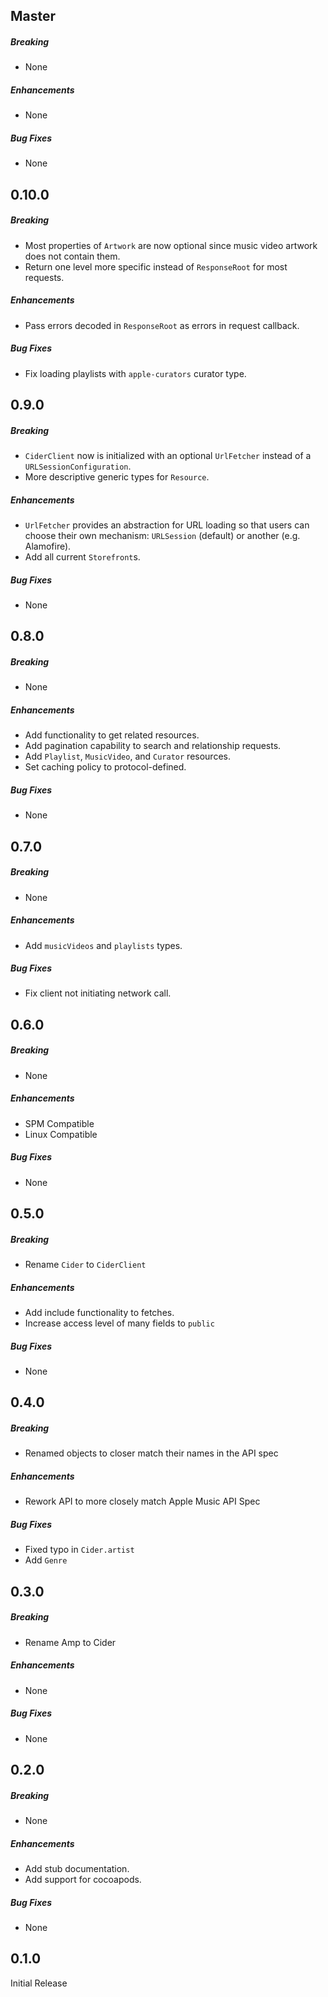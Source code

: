 ## Master

##### Breaking

* None

##### Enhancements

* None

##### Bug Fixes

* None

## 0.10.0

##### Breaking

* Most properties of `Artwork` are now optional since music video artwork does
  not contain them.
* Return one level more specific instead of `ResponseRoot` for most requests.

##### Enhancements

* Pass errors decoded in `ResponseRoot` as errors in request callback.

##### Bug Fixes

* Fix loading playlists with `apple-curators` curator type.

## 0.9.0

##### Breaking

* `CiderClient` now is initialized with an optional `UrlFetcher` instead of a
  `URLSessionConfiguration`.
* More descriptive generic types for `Resource`.

##### Enhancements

* `UrlFetcher` provides an abstraction for URL loading so that users can choose
  their own mechanism: `URLSession` (default) or another (e.g. Alamofire).
* Add all current `Storefront`s.

##### Bug Fixes

* None

## 0.8.0

##### Breaking

* None

##### Enhancements

* Add functionality to get related resources.
* Add pagination capability to search and relationship requests.
* Add `Playlist`, `MusicVideo`, and `Curator` resources.
* Set caching policy to protocol-defined.

##### Bug Fixes

* None

## 0.7.0

##### Breaking

* None

##### Enhancements

* Add `musicVideos` and `playlists` types.

##### Bug Fixes

* Fix client not initiating network call.

## 0.6.0

##### Breaking

* None

##### Enhancements

* SPM Compatible
* Linux Compatible

##### Bug Fixes

* None

## 0.5.0

##### Breaking

* Rename `Cider` to `CiderClient`

##### Enhancements

* Add include functionality to fetches.
* Increase access level of many fields to `public`

##### Bug Fixes

* None

## 0.4.0

##### Breaking

* Renamed objects to closer match their names in the API spec

##### Enhancements

* Rework API to more closely match Apple Music API Spec

##### Bug Fixes

* Fixed typo in `Cider.artist`
* Add `Genre`

## 0.3.0

##### Breaking

* Rename Amp to Cider

##### Enhancements

* None

##### Bug Fixes

* None

## 0.2.0

##### Breaking

* None

##### Enhancements

* Add stub documentation.
* Add support for cocoapods.

##### Bug Fixes

* None

## 0.1.0

Initial Release

